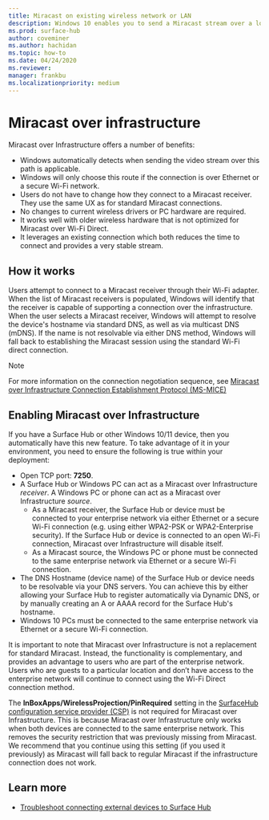 ```yaml
---
title: Miracast on existing wireless network or LAN
description: Windows 10 enables you to send a Miracast stream over a local network.
ms.prod: surface-hub
author: coveminer
ms.author: hachidan
ms.topic: how-to
ms.date: 04/24/2020
ms.reviewer: 
manager: frankbu
ms.localizationpriority: medium
---
```


# Miracast over infrastructure

Miracast over Infrastructure offers a number of benefits:

- Windows automatically detects when sending the video stream over this path is applicable.
- Windows will only choose this route if the connection is over Ethernet or a secure Wi-Fi network.
- Users do not have to change how they connect to a Miracast receiver. They use the same UX as for standard Miracast connections.
- No changes to current wireless drivers or PC hardware are required.
- It works well with older wireless hardware that is not optimized for Miracast over Wi-Fi Direct.
- It leverages an existing connection which both reduces the time to connect and provides a very stable stream.

## How it works

Users attempt to connect to a Miracast receiver through their Wi-Fi adapter. When the list of Miracast receivers is populated, Windows will identify that the receiver is capable of supporting a connection over the infrastructure. When the user selects a Miracast receiver, Windows will attempt to resolve the device's hostname via standard DNS, as well as via multicast DNS (mDNS). If the name is not resolvable via either DNS method, Windows will fall back to establishing the Miracast session using the standard Wi-Fi direct connection.

> [!NOTE]
> For more information on the connection negotiation sequence, see [Miracast over Infrastructure Connection Establishment Protocol (MS-MICE)](/openspecs/windows_protocols/ms-mice/9598ca72-d937-466c-95f6-70401bb10bdb?redirectedfrom=MSDN)

## Enabling Miracast over Infrastructure

If you have a Surface Hub or other Windows 10/11 device, then you automatically have this new feature. To take advantage of it in your environment, you need to ensure the following is true within your deployment:

- Open TCP port: **7250**.
- A Surface Hub or Windows PC can act as a Miracast over Infrastructure *receiver*. A Windows PC or phone can act as a Miracast over Infrastructure *source*.
    - As a Miracast receiver, the Surface Hub or device must be connected to your enterprise network via either Ethernet or a secure Wi-Fi connection (e.g. using either WPA2-PSK or WPA2-Enterprise security). If the Surface Hub or device is connected to an open Wi-Fi connection, Miracast over Infrastructure will disable itself.
    - As a Miracast source, the Windows PC or phone must be connected to the same enterprise network via Ethernet or a secure Wi-Fi connection.
- The DNS Hostname (device name) of the Surface Hub or device needs to be resolvable via your DNS servers. You can achieve this by either allowing your Surface Hub to register automatically via Dynamic DNS, or by manually creating an A or AAAA record for the Surface Hub's hostname.
- Windows 10 PCs must be connected to the same enterprise network via Ethernet or a secure Wi-Fi connection.

It is important to note that Miracast over Infrastructure is not a replacement for standard Miracast. Instead, the functionality is complementary, and provides an advantage to users who are part of the enterprise network. Users who are guests to a particular location and don’t have access to the enterprise network will continue to connect using the Wi-Fi Direct connection method.

The **InBoxApps/WirelessProjection/PinRequired** setting in the [SurfaceHub configuration service provider (CSP)](https://msdn.microsoft.com/windows/hardware/commercialize/customize/mdm/surfacehub-csp) is not required for Miracast over Infrastructure. This is because Miracast over Infrastructure only works when both devices are connected to the same enterprise network. This removes the security restriction that was previously missing from Miracast. We recommend that you continue using this setting (if you used it previously) as Miracast will fall back to regular Miracast if the infrastructure connection does not work.

## Learn more

- [Troubleshoot connecting external devices to Surface Hub](miracast-troubleshooting.md)
